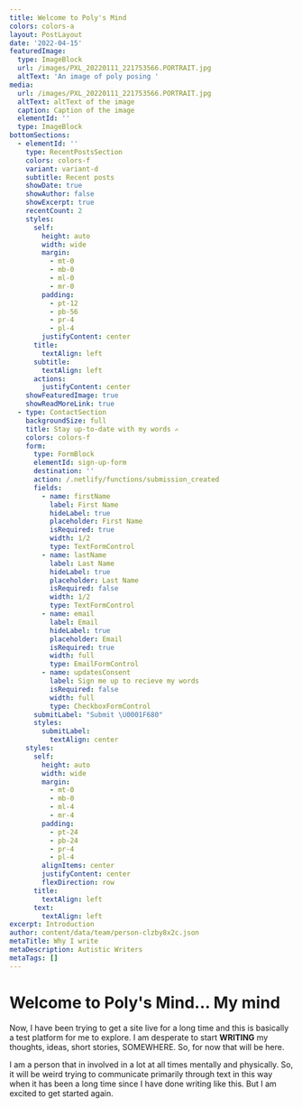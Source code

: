```yaml
---
title: Welcome to Poly's Mind
colors: colors-a
layout: PostLayout
date: '2022-04-15'
featuredImage:
  type: ImageBlock
  url: /images/PXL_20220111_221753566.PORTRAIT.jpg
  altText: 'An image of poly posing '
media:
  url: /images/PXL_20220111_221753566.PORTRAIT.jpg
  altText: altText of the image
  caption: Caption of the image
  elementId: ''
  type: ImageBlock
bottomSections:
  - elementId: ''
    type: RecentPostsSection
    colors: colors-f
    variant: variant-d
    subtitle: Recent posts
    showDate: true
    showAuthor: false
    showExcerpt: true
    recentCount: 2
    styles:
      self:
        height: auto
        width: wide
        margin:
          - mt-0
          - mb-0
          - ml-0
          - mr-0
        padding:
          - pt-12
          - pb-56
          - pr-4
          - pl-4
        justifyContent: center
      title:
        textAlign: left
      subtitle:
        textAlign: left
      actions:
        justifyContent: center
    showFeaturedImage: true
    showReadMoreLink: true
  - type: ContactSection
    backgroundSize: full
    title: Stay up-to-date with my words ✍️
    colors: colors-f
    form:
      type: FormBlock
      elementId: sign-up-form
      destination: ''
      action: /.netlify/functions/submission_created
      fields:
        - name: firstName
          label: First Name
          hideLabel: true
          placeholder: First Name
          isRequired: true
          width: 1/2
          type: TextFormControl
        - name: lastName
          label: Last Name
          hideLabel: true
          placeholder: Last Name
          isRequired: false
          width: 1/2
          type: TextFormControl
        - name: email
          label: Email
          hideLabel: true
          placeholder: Email
          isRequired: true
          width: full
          type: EmailFormControl
        - name: updatesConsent
          label: Sign me up to recieve my words
          isRequired: false
          width: full
          type: CheckboxFormControl
      submitLabel: "Submit \U0001F680"
      styles:
        submitLabel:
          textAlign: center
    styles:
      self:
        height: auto
        width: wide
        margin:
          - mt-0
          - mb-0
          - ml-4
          - mr-4
        padding:
          - pt-24
          - pb-24
          - pr-4
          - pl-4
        alignItems: center
        justifyContent: center
        flexDirection: row
      title:
        textAlign: left
      text:
        textAlign: left
excerpt: Introduction
author: content/data/team/person-clzby8x2c.json
metaTitle: Why I write
metaDescription: Autistic Writers
metaTags: []
---
```

# Welcome to Poly's Mind... My mind

Now, I have been trying to get a site live for a long time and this is basically a test platform for me to explore. I am desperate to start **WRITING** my thoughts, ideas, short stories, SOMEWHERE. So, for now that will be here.

I am a person that in involved in a lot at all times mentally and physically. So, it will be weird trying to communicate primarily through text in this way when it has been a long time since I have done writing like this. But I am excited to get started again.

